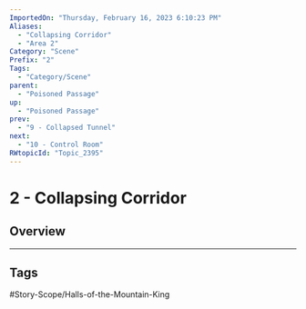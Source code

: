 ```yaml
---
ImportedOn: "Thursday, February 16, 2023 6:10:23 PM"
Aliases:
  - "Collapsing Corridor"
  - "Area 2"
Category: "Scene"
Prefix: "2"
Tags:
  - "Category/Scene"
parent:
  - "Poisoned Passage"
up:
  - "Poisoned Passage"
prev:
  - "9 - Collapsed Tunnel"
next:
  - "10 - Control Room"
RWtopicId: "Topic_2395"
---
```

# 2 - Collapsing Corridor
## Overview

---
## Tags
#Story-Scope/Halls-of-the-Mountain-King

